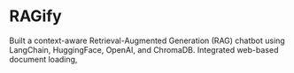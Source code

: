 # RAGify
Built a context-aware Retrieval-Augmented Generation (RAG) chatbot using LangChain, HuggingFace, OpenAI, and ChromaDB. Integrated web-based document loading,
